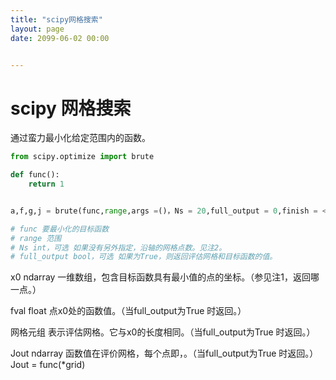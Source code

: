 ```yaml
---
title: "scipy网格搜索"
layout: page
date: 2099-06-02 00:00


---
```


# scipy 网格搜索

通过蛮力最小化给定范围内的函数。

```python
from scipy.optimize import brute

def func():
    return 1


a,f,g,j = brute(func,range,args =()，Ns = 20,full_output = 0,finish = <function fmin>,disp = False,workers = 1 )

# func 要最小化的目标函数
# range 范围
# Ns int，可选 如果没有另外指定，沿轴的网格点数。见注2。
# full_output bool，可选 如果为True，则返回评估网格和目标函数的值。
```


x0 ndarray
一维数组，包含目标函数具有最小值的点的坐标。（参见注1，返回哪一点。）

fval float
点x0处的函数值。（当full_output为True 时返回。）

网格元组
表示评估网格。它与x0的长度相同。（当full_output为True 时返回。）

Jout ndarray
函数值在评价网格，每个点即，。（当full_output为True 时返回。）Jout = func(*grid)